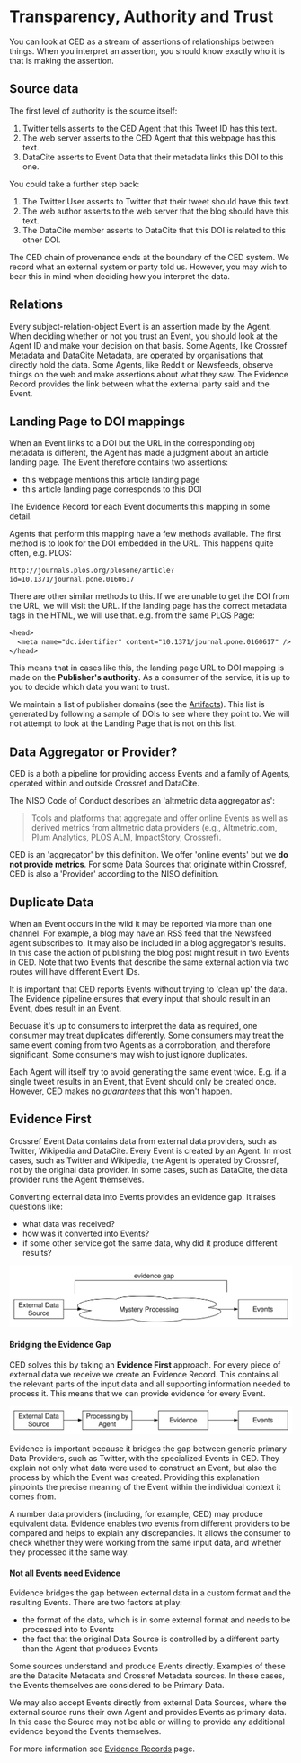 # Transparency, Authority and Trust

You can look at CED as a stream of assertions of relationships between things. When you interpret an assertion, you should know exactly who it is that is making the assertion.

## Source data

The first level of authority is the source itself:

1. Twitter tells asserts to the CED Agent that this Tweet ID has this text.
2. The web server asserts to the CED Agent that this webpage has this text.
3. DataCite asserts to Event Data that their metadata links this DOI to this one.

You could take a further step back:

1. The Twitter User asserts to Twitter that their tweet should have this text.
2. The web author asserts to the web server that the blog should have this text.
3. The DataCite member asserts to DataCite that this DOI is related to this other DOI.

The CED chain of provenance ends at the boundary of the CED system. We record what an external system or party told us. However, you may wish to bear this in mind when deciding how you interpret the data.

## Relations

Every subject-relation-object Event is an assertion made by the Agent. When deciding whether or not you trust an Event, you should look at the Agent ID and make your decision on that basis. Some Agents, like Crossref Metadata and DataCite Metadata, are operated by organisations that directly hold the data. Some Agents, like Reddit or Newsfeeds, observe things on the web and make assertions about what they saw. The Evidence Record provides the link between what the external party said and the Event.

## Landing Page to DOI mappings

When an Event links to a DOI but the URL in the corresponding `obj` metadata is different, the Agent has made a judgment about an article landing page. The Event therefore contains two assertions:

 - this webpage mentions this article landing page
 - this article landing page corresponds to this DOI

The Evidence Record for each Event documents this mapping in some detail.

Agents that perform this mapping have a few methods available. The first method is to look for the DOI embedded in the URL. This happens quite often, e.g. PLOS:

    http://journals.plos.org/plosone/article?id=10.1371/journal.pone.0160617

There are other similar methods to this. If we are unable to get the DOI from the URL, we will visit the URL. If the landing page has the correct metadata tags in the HTML, we will use that. e.g. from the same PLOS Page:

    <head>
      <meta name="dc.identifier" content="10.1371/journal.pone.0160617" />
    </head>

This means that in cases like this, the landing page URL to DOI mapping is made on the **Publisher's authority**. As a consumer of the service, it is up to you to decide which data you want to trust.

We maintain a list of publisher domains (see the [Artifacts](artifacts)). This list is generated by following a sample of DOIs to see where they point to. We will not attempt to look at the Landing Page that is not on this list.

## Data Aggregator or Provider?

CED is a both a pipeline for providing access Events and a family of Agents, operated within and outside Crossref and DataCite. 

The NISO Code of Conduct describes an 'altmetric data aggregator as':

> Tools and platforms that aggregate and offer online Events as well as derived metrics from altmetric data providers (e.g., Altmetric.com, Plum Analytics, PLOS ALM, ImpactStory, Crossref).

CED is an 'aggregator' by this definition. We offer 'online events' but we **do not provide metrics**. For some Data Sources that originate within Crossref, CED is also a 'Provider' according to the NISO definition.

<a name="concept-duplicate"></a>
## Duplicate Data

When an Event occurs in the wild it may be reported via more than one channel. For example, a blog may have an RSS feed that the Newsfeed agent subscribes to. It may also be included in a blog aggregator's results. In this case the action of publishing the blog post might result in two Events in CED. Note that two Events that describe the same external action via two routes will have different Event IDs.

It is important that CED reports Events without trying to 'clean up' the data. The Evidence pipeline ensures that every input that should result in an Event, does result in an Event. 

Becuase it's up to consumers to interpret the data as required, one consumer may treat duplicates differently. Some consumers may treat the same event coming from two Agents as a corroboration, and therefore significant. Some consumers may wish to just ignore duplicates.

Each Agent will itself try to avoid generating the same event twice. E.g. if a single tweet results in an Event, that Event should only be created once. However, CED makes no *guarantees* that this won't happen.

<a name="concept-evidence-first"></a>
## Evidence First

Crossref Event Data contains data from external data providers, such as Twitter, Wikipedia and DataCite. Every Event is created by an Agent. In most cases, such as Twitter and Wikipedia, the Agent is operated by Crossref, not by the original data provider. In some cases, such as DataCite, the data provider runs the Agent themselves.

Converting external data into Events provides an evidence gap. It raises questions like:

 - what data was received?
 - how was it converted into Events?
 - if some other service got the same data, why did it produce different results?

<img src="../../images/evidence-first-evidence-gap.svg" alt="Evidence Gap" class="img-responsive">

#### Bridging the Evidence Gap

CED solves this by taking an **Evidence First** approach. For every piece of external data we receive we create an Evidence Record. This contains all the relevant parts of the input data and all supporting information needed to process it. This means that we can provide evidence for every Event. 

<img src="../../images/evidence-first-bridge.svg" alt="Bridging the Evidence Gap" class="img-responsive">

Evidence is important because it bridges the gap between generic primary Data Providers, such as Twitter, with the specialized Events in CED. They explain not only what data were used to construct an Event, but also the process by which the Event was created. Providing this explanation pinpoints the precise meaning of the Event within the individual context it comes from.

A number data providers (including, for example, CED) may produce equivalent data. Evidence enables two events from different providers to be compared and helps to explain any discrepancies. It allows the consumer to check whether they were working from the same input data, and whether they processed it the same way.

<a name="evidence-not-all"></a>
#### Not all Events need Evidence

Evidence bridges the gap between external data in a custom format and the resulting Events. There are two factors at play:

 - the format of the data, which is in some external format and needs to be processed into to Events
 - the fact that the original Data Source is controlled by a different party than the Agent that produces Events

Some sources understand and produce Events directly. Examples of these are the Datacite Metadata and Crossref Metadata sources. In these cases, the Events themselves are considered to be Primary Data.

We may also accept Events directly from external Data Sources, where the external source runs their own Agent and provides Events as primary data. In this case the Source may not be able or willing to provide any additional evidence beyond the Events themselves.

For more information see [Evidence Records](evidence-records) page.

